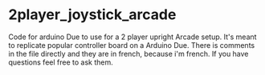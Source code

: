 # 2player_joystick_arcade
Code for arduino Due to use for a 2 player upright Arcade setup. It's meant to replicate popular controller board on a Arduino Due. 
There is comments in the file directly and they are in french, because i'm french. If you have questions feel free to ask them. 
